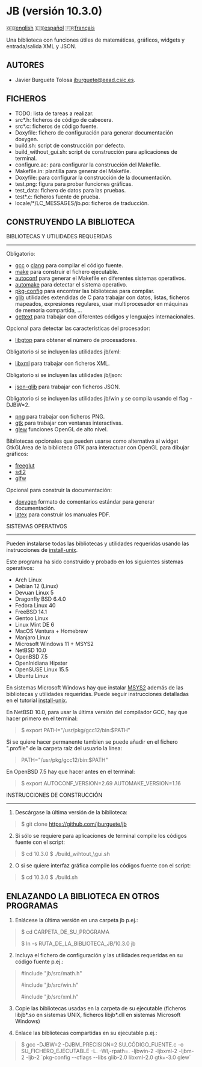 JB (versión 10.3.0)
==================

:gb:[english](README.md) :es:[español](README.es.md)
:fr:[français](README.fr.md)

Una biblioteca con funciones útiles de matemáticas, gráficos, widgets y
entrada/salida XML y JSON.

AUTORES
-------

* Javier Burguete Tolosa
  [jburguete@eead.csic.es](mailto:jburguete@eead.csic.es).

FICHEROS
--------

* TODO: lista de tareas a realizar.
* src\*.h: ficheros de código de cabecera.
* src\*.c: ficheros de código fuente.
* Doxyfile: fichero de configuración para generar documentación doxygen.
* build.sh: script de construcción por defecto.
* build\_without\_gui.sh: script de construcción para aplicaciones de terminal.
* configure.ac: para configurar la construcción del Makefile.
* Makefile.in: plantilla para generar del Makefile.
* Doxyfile: para configurar la construcción de la documentación.
* test.png: figura para probar funciones gráficas.
* test\_data: fichero de datos para las pruebas.
* test\*.c: ficheros fuente de prueba.
* locale/\*/LC\_MESSAGES/jb.po: ficheros de traducción.

CONSTRUYENDO LA BIBLIOTECA
--------------------------

BIBLIOTECAS Y UTILIDADES REQUERIDAS
___________________________________

Obligatorio:
* [gcc](https://gcc.gnu.org) o [clang](http://clang.llvm.org) para compilar el
  código fuente.
* [make](http://www.gnu.org/software/make) para construir el fichero ejecutable.
* [autoconf](http://www.gnu.org/software/autoconf) para generar el Makefile en
  diferentes sistemas operativos.
* [automake](http://www.gnu.org/software/automake) para detectar el sistema
  operativo.
* [pkg-config](http://www.freedesktop.org/wiki/Software/pkg-config) para
  encontrar las bibliotecas para compilar.
* [glib](https://developer.gnome.org/glib) utilidades extendidas de C para
  trabajar con datos, listas, ficheros mapeados, expresiones regulares, usar
  multiprocesador en máquinas de memoria compartida, ...
* [gettext](http://www.gnu.org/software/gettext) para trabajar con diferentes
  códigos y lenguajes internacionales.

Opcional para detectar las características del procesador:
* [libgtop](https://github.com/GNOME/libgtop) para obtener el número de
  procesadores.

Obligatorio si se incluyen las utilidades jb/xml:
* [libxml](http://xmlsoft.org) para trabajar con ficheros XML.

Obligatorio si se incluyen las utilidades jb/json:
* [json-glib](https://gitlab.gnome.org/GNOME/json-glib) para trabajar con
  ficheros JSON.

Obligatorio si se incluyen las utilidades jb/win y se compila usando el flag
-DJBW=2.
* [png](http://libpng.sourceforge.net) para trabajar con ficheros PNG.
* [gtk](http://www.gtk.org) para trabajar con ventanas interactivas.
* [glew](http://glew.sourceforge.net) funciones OpenGL de alto nivel.

Bibliotecas opcionales que pueden usarse como alternativa al widget GtkGLArea de
la biblioteca GTK para interactuar con OpenGL para dibujar gráficos:
* [freeglut](http://freeglut.sourceforge.net)
* [sdl2](https://www.libsdl.org)
* [glfw](http://www.glfw.org)

Opcional para construir la documentación:
* [doxygen](http://www.stack.nl/~dimitri/doxygen) formato de comentarios
  estándar para generar documentación.
* [latex](https://www.latex-project.org/) para construir los manuales PDF.

SISTEMAS OPERATIVOS
___________________

Pueden instalarse todas las bibliotecas y utilidades requeridas usando las
instrucciones de [install-unix](https://github.com/jburguete/install-unix).

Este programa ha sido construido y probado en los siguientes sistemas
operativos:
* Arch Linux
* Debian 12 (Linux)
* Devuan Linux 5
* Dragonfly BSD 6.4.0
* Fedora Linux 40
* FreeBSD 14.1
* Gentoo Linux
* Linux Mint DE 6
* MacOS Ventura + Homebrew
* Manjaro Linux
* Microsoft Windows 11 + MSYS2
* NetBSD 10.0
* OpenBSD 7.5
* OpenInidiana Hipster
* OpenSUSE Linux 15.5
* Ubuntu Linux 

En sistemas Microsoft Windows hay que instalar
[MSYS2](http://sourceforge.net/projects/msys2) además de las bibliotecas y
utilidades requeridas. Puede seguir instrucciones detalladas en el tutorial
[install-unix](https://github.com/jburguete/install-unix/blob/master/tutorial.pdf).

En NetBSD 10.0, para usar la última versión del compilador GCC, hay que hacer
primero en el terminal:
> $ export PATH="/usr/pkg/gcc12/bin:$PATH"

Si se quiere hacer permanente tambien se puede añadir en el fichero ".profile"
de la carpeta raíz del usuario la línea:
> PATH="/usr/pkg/gcc12/bin:$PATH"

En OpenBSD 7.5 hay que hacer antes en el terminal:
> $ export AUTOCONF\_VERSION=2.69 AUTOMAKE\_VERSION=1.16

INSTRUCCIONES DE CONSTRUCCIÓN
_____________________________

1. Descárgase la última versión de la biblioteca:
> $ git clone https://github.com/jburguete/jb

2. Si sólo se requiere para aplicaciones de terminal compile los códigos fuente
   con el script:
> $ cd 10.3.0
> $ ./build\_wihtout_\gui.sh

2. O si se quiere interfaz gráfica compile los códigos fuente con el script:
> $ cd 10.3.0
> $ ./build.sh

ENLAZANDO LA BIBLIOTECA EN OTROS PROGRAMAS
---------------------------------------------

1. Enlácese la última versión en una carpeta jb p.ej.:
> $ cd CARPETA\_DE\_SU\_PROGRAMA
>
> $ ln -s RUTA\_DE\_LA\_BIBLIOTECA\_JB/10.3.0 jb

2. Incluya el fichero de configuración y las utilidades requeridas en su código
   fuente p.ej.:
> \#include "jb/src/math.h"
>
> \#include "jb/src/win.h"
>
> \#include "jb/src/xml.h"

3. Copie las bibliotecas usadas en la carpeta de su ejecutable (ficheros
   libjb\*.so en sistemas UNIX, ficheros libjb\*.dll en sistemas Microsoft
   Windows)

4. Enlace las bibliotecas compartidas en su ejecutable p.ej.: 
> $ gcc -DJBW=2 -DJBM\_PRECISION=2 SU\_CÓDIGO\_FUENTE.c
> -o SU\_FICHERO\_EJECUTABLE -L. -Wl,-rpath=. -ljbwin-2 -ljbxml-2 -ljbm-2
> -ljb-2 \`pkg-config --cflags --libs glib-2.0 libxml-2.0 gtk+-3.0 glew\`
